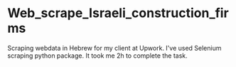 # Web_scrape_Israeli_construction_firms
Scraping webdata in Hebrew for my client at Upwork. 
I've used Selenium scraping python package. It took me 2h to complete the task.




